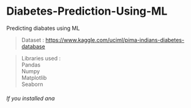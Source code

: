 # Diabetes-Prediction-Using-ML

Predicting diabates using ML

>Dataset : https://www.kaggle.com/uciml/pima-indians-diabetes-database

>Libraries used : <br>
Pandas <br>
Numpy <br>
Matplotlib <br>
Seaborn <br>
###### If you installed ana
